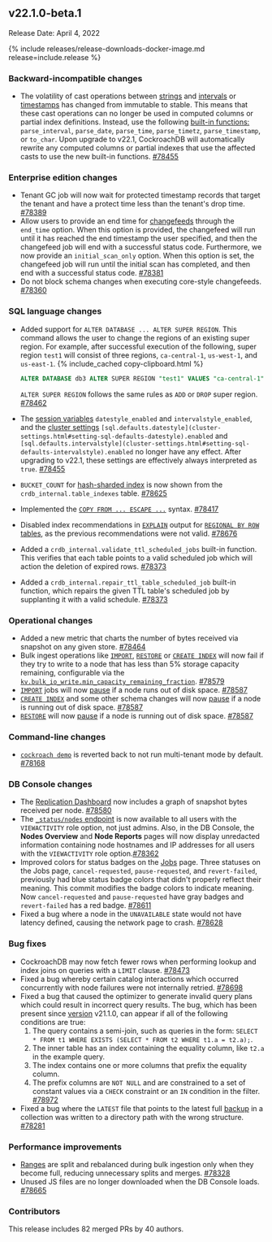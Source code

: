 ## v22.1.0-beta.1

Release Date: April 4, 2022

{% include releases/release-downloads-docker-image.md release=include.release %}

<h3 id="v22-1-0-beta-1-backward-incompatible-changes">Backward-incompatible changes</h3>

- The volatility of cast operations between [strings](../v22.1/string.html) and [intervals](../v22.1/interval.html) or [timestamps](../v22.1/timestamp.html) has changed from immutable to stable. This means that these cast operations can no longer be used in computed columns or partial index definitions. Instead, use the following [built-in functions:](../v22.1/functions-and-operators.html) `parse_interval`, `parse_date`, `parse_time`, `parse_timetz`, `parse_timestamp`, or `to_char`. Upon upgrade to v22.1, CockroachDB will automatically rewrite any computed columns or partial indexes that use the affected casts to use the new built-in functions. [#78455][#78455]

<h3 id="v22-1-0-beta-1-enterprise-edition-changes">Enterprise edition changes</h3>

- Tenant GC job will now wait for protected timestamp records that target the tenant and have a protect time less than the tenant's drop time. [#78389][#78389]
- Allow users to provide an end time for [changefeeds](../v22.1/change-data-capture-overview.html) through the `end_time` option. When this option is provided, the changefeed will run until it has reached the end timestamp the user specified, and then the changefeed job will end with a successful status code. Furthermore, we now provide an `initial_scan_only` option. When this option is set, the changefeed job will run until the initial scan has completed, and then end with a successful status code. [#78381][#78381]
- Do not block schema changes when executing core-style changefeeds. [#78360][#78360]

<h3 id="v22-1-0-beta-1-sql-language-changes">SQL language changes</h3>

- Added support for `ALTER DATABASE ... ALTER SUPER REGION`.  This command allows the user to change the regions of an existing super region. For example, after successful execution of the following, super region `test1` will consist of three regions, `ca-central-1`, `us-west-1`, and `us-east-1`.
	{% include_cached copy-clipboard.html %}
	~~~sql
	ALTER DATABASE db3 ALTER SUPER REGION "test1" VALUES "ca-central-1", "us-west-1", "us-east-1";
	~~~
 	`ALTER SUPER REGION` follows the same rules as `ADD` or `DROP` super region. [#78462][#78462]

- The [session variables](../v22.1/set-vars.html) `datestyle_enabled` and `intervalstyle_enabled`, and the [cluster settings](../v22.1/cluster-settings.html) `[sql.defaults.datestyle](cluster-settings.html#setting-sql-defaults-datestyle).enabled` and `[sql.defaults.intervalstyle](cluster-settings.html#setting-sql-defaults-intervalstyle).enabled` no longer have any effect. After upgrading to v22.1, these settings are effectively always interpreted as `true`. [#78455][#78455]
- `BUCKET_COUNT` for [hash-sharded index](../v22.1/hash-sharded-indexes.html) is now shown from the `crdb_internal.table_indexes` table. [#78625][#78625]
- Implemented the [`COPY FROM ... ESCAPE ...`](../v22.1/copy-from.html) syntax. [#78417][#78417]
- Disabled index recommendations in [`EXPLAIN`](../v22.1/explain.html) output for [`REGIONAL BY ROW` tables](../v22.1/multiregion-overview.html#regional-by-row-tables), as the previous recommendations were not valid. [#78676][#78676]
- Added a `crdb_internal.validate_ttl_scheduled_jobs` built-in function. This verifies that each table points to a valid scheduled job which will action the deletion of expired rows. [#78373][#78373]
- Added a `crdb_internal.repair_ttl_table_scheduled_job` built-in function, which repairs the given TTL table's scheduled job by supplanting it with a valid schedule. [#78373][#78373]

<h3 id="v22-1-0-beta-1-operational-changes">Operational changes</h3>

- Added a new metric that charts the number of bytes received via snapshot on any given store. [#78464][#78464]
- Bulk ingest operations like [`IMPORT`](../v22.1/import.html), [`RESTORE`](../v22.1/restore.html) or [`CREATE INDEX`](../v22.1/create-index.html) will now fail if they try to write to a node that has less than 5% storage capacity remaining, configurable via the [`kv.bulk_io_write.min_capacity_remaining_fraction`](../v22.1/cluster-settings.html). [#78579][#78579]
- [`IMPORT`](../v22.1/import.html) jobs will now [pause](../v22.1/pause-job.html) if a node runs out of disk space. [#78587][#78587]
- [`CREATE INDEX`](../v22.1/create-index.html) and some other schema changes will now [pause](../v22.1/pause-job.html) if a node is running out of disk space. [#78587][#78587]
- [`RESTORE`](../v22.1/restore.html) will now [pause](../v22.1/pause-job.html) if a node is running out of disk space. [#78587][#78587]

<h3 id="v22-1-0-beta-1-command-line-changes">Command-line changes</h3>

- [`cockroach demo`](../v22.1/cockroach-demo.html) is reverted back to not run multi-tenant mode by default. [#78168][#78168]

<h3 id="v22-1-0-beta-1-db-console-changes">DB Console changes</h3>

- The [Replication Dashboard](../v22.1/ui-replication-dashboard.html) now includes a graph of snapshot bytes received per node. [#78580][#78580]
- The [`_status/nodes` endpoint](../v22.1/monitoring-and-alerting.html) is now available to all users with the `VIEWACTIVITY` role option, not just admins. Also, in the DB Console, the **Nodes Overview** and **Node Reports** pages will now display unredacted information containing node hostnames and IP addresses for all users with the `VIEWACTIVITY` role option.[#78362][#78362]
- Improved colors for status badges on the [Jobs](../v22.1/ui-jobs-page.html) page. Three statuses on the Jobs page, `cancel-requested`, `pause-requested`, and `revert-failed`, previously had blue status badge colors that didn't properly reflect their meaning. This commit modifies the badge colors to indicate meaning. Now `cancel-requested` and `pause-requested` have gray badges and `revert-failed` has a red badge. [#78611][#78611]
- Fixed a bug where a node in the `UNAVAILABLE` state would not have latency defined, causing the network page to crash. [#78628][#78628]

<h3 id="v22-1-0-beta-1-bug-fixes">Bug fixes</h3>

- CockroachDB may now fetch fewer rows when performing lookup and index joins on queries with a `LIMIT` clause. [#78473][#78473]
- Fixed a bug whereby certain catalog interactions which occurred concurrently with node failures were not internally retried. [#78698][#78698]
- Fixed a bug that caused the optimizer to generate invalid query plans which could result in incorrect query results. The bug, which has been present since [version](cluster-settings.html#setting-version) v21.1.0, can appear if all of the following conditions are true:
  1. The query contains a semi-join, such as queries in the form: `SELECT * FROM t1 WHERE EXISTS (SELECT * FROM t2 WHERE t1.a = t2.a);`.
  1. The inner table has an index containing the equality column, like `t2.a` in the example query.
  1. The index contains one or more columns that prefix the equality column.
  1. The prefix columns are `NOT NULL` and are constrained to a set of constant values via a `CHECK` constraint or an `IN` condition in the filter. [#78972][#78972]
- Fixed a bug where the `LATEST` file that points to the latest full [backup](../v22.1/take-full-and-incremental-backups.html#full-backups) in a collection was written to a directory path with the wrong structure. [#78281][#78281]

<h3 id="v22-1-0-beta-1-performance-improvements">Performance improvements</h3>

- [Ranges](../v22.1/show-ranges.html) are split and rebalanced during bulk ingestion only when they become full, reducing unnecessary splits and merges. [#78328][#78328]
- Unused JS files are no longer downloaded when the DB Console loads. [#78665][#78665]

<h3 id="v22-1-0-beta-1-contributors">Contributors</h3>

This release includes 82 merged PRs by 40 authors.

[#78168]: https://github.com/cockroachdb/cockroach/pull/78168
[#78281]: https://github.com/cockroachdb/cockroach/pull/78281
[#78328]: https://github.com/cockroachdb/cockroach/pull/78328
[#78360]: https://github.com/cockroachdb/cockroach/pull/78360
[#78362]: https://github.com/cockroachdb/cockroach/pull/78362
[#78373]: https://github.com/cockroachdb/cockroach/pull/78373
[#78381]: https://github.com/cockroachdb/cockroach/pull/78381
[#78389]: https://github.com/cockroachdb/cockroach/pull/78389
[#78417]: https://github.com/cockroachdb/cockroach/pull/78417
[#78455]: https://github.com/cockroachdb/cockroach/pull/78455
[#78462]: https://github.com/cockroachdb/cockroach/pull/78462
[#78464]: https://github.com/cockroachdb/cockroach/pull/78464
[#78473]: https://github.com/cockroachdb/cockroach/pull/78473
[#78536]: https://github.com/cockroachdb/cockroach/pull/78536
[#78565]: https://github.com/cockroachdb/cockroach/pull/78565
[#78579]: https://github.com/cockroachdb/cockroach/pull/78579
[#78580]: https://github.com/cockroachdb/cockroach/pull/78580
[#78587]: https://github.com/cockroachdb/cockroach/pull/78587
[#78611]: https://github.com/cockroachdb/cockroach/pull/78611
[#78625]: https://github.com/cockroachdb/cockroach/pull/78625
[#78628]: https://github.com/cockroachdb/cockroach/pull/78628
[#78665]: https://github.com/cockroachdb/cockroach/pull/78665
[#78676]: https://github.com/cockroachdb/cockroach/pull/78676
[#78698]: https://github.com/cockroachdb/cockroach/pull/78698
[#78700]: https://github.com/cockroachdb/cockroach/pull/78700
[#78972]: https://github.com/cockroachdb/cockroach/pull/78972
[6832dd1c9]: https://github.com/cockroachdb/cockroach/commit/6832dd1c9
